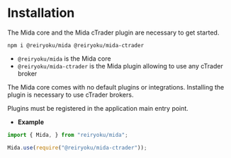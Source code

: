 # Installation
The Mida core and the Mida cTrader plugin are necessary to get started.
```console
npm i @reiryoku/mida @reiryoku/mida-ctrader
```

- `@reiryoku/mida` is the Mida core
- `@reiryoku/mida-ctrader` is the Mida plugin allowing to use any cTrader broker

The Mida core comes with no default plugins or integrations.
Installing the plugin is necessary to use cTrader brokers.

Plugins must be registered in the application main entry point.

- **Example**
```javascript
import { Mida, } from "reiryoku/mida";

Mida.use(require("@reiryoku/mida-ctrader"));
```
